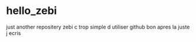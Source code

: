 # hello_zebi
just another repositery
zebi c trop simple d utiliser github
bon apres la juste j ecris
